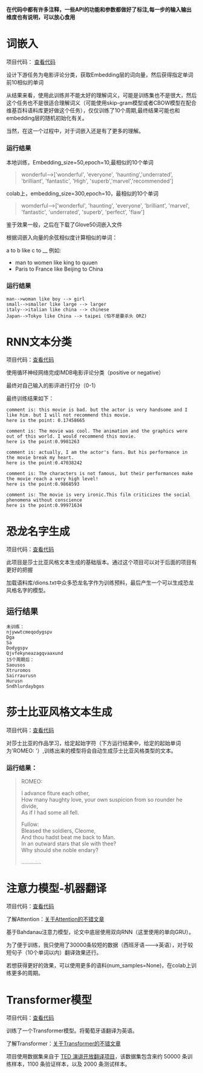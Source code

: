__在代码中都有许多注释，一些API的功能和参数都做好了标注,每一步的输入输出维度也有说明，可以放心食用__



# 词嵌入

项目代码：  [查看代码](word_embedding.ipynb)

设计下游任务为电影评论分类，获取Embedding层的词向量，然后获得指定单词前10相似的单词

从结果来看，使用此训练并不能太好的理解词义，可能是训练集也不是很大，然后这个任务也不是很适合理解词义（可能使用skip-gram模型或者CBOW模型在配合维基百科语料库更好做这个任务），仅仅训练了10个周期,最终结果可能也和embedding层的随机初始化有关。

当然，在这一个过程中，对于词嵌入还是有了更多的理解。

### 运行结果

本地训练，Embedding_size=50,epoch=10,最相似的10个单词

> wonderful-->['wonderful', 'everyone', 'haunting','underrated', 'brilliant', 'fantastic', 'High', 'superb','marvel','recommended']

colab上，embedding_size=300,epoch=10，最相似的10个单词

> womderful-->['wonderful', 'haunting', 'everyone', 'brilliant', 'marvel', 'fantastic', 'underrated', 'superb', 'perfect', 'flaw']



鉴于效果一般，之后在下载了Glove50词嵌入文件

根据词嵌入向量的余弦相似度计算相似的单词：

a to b like c to __ 例如:

- man to women like king to quuen
- Paris to France like Beijing to China

### 运行结果

```
man-->woman like boy --> girl
small-->smaller like large --> larger
italy-->italian like china --> chinese
Japan-->Tokyo like China --> taipei (怕不是要杀头 ORZ)
```



# RNN文本分类

项目代码：[查看代码](使用RNN进行文本分类.ipynb)

使用循环神经网络完成IMDB电影评论分类（positive or negative）

最终对自己输入的影评进行打分（0-1）

最终训练结果如下：

```
comment is: this movie is bad. but the actor is very handsome and I like him. but I will not recommend this movie.
here is the point: 0.17458665
```

```
comment is: The movie was cool. The animation and the graphics were out of this world. I would recommend this movie.
here is the point:0.9981263
```

```
comment is: actually, I am the actor's fans. But his performance in the movie break my heart.
here is the point:0.47038242
```

```
comment is: The characters is not famous, but their performances make the movie reach a very high level! 
here is the point:0.9868593
```

```
comment is: The movie is very ironic.This film criticizes the social phenomena without conscience
here is the point:0.99971634
```

# 恐龙名字生成

项目代码：[查看代码](恐龙名字文本生成.ipynb)

此项目是莎士比亚风格文本生成的基础版本。通过这个项目可以对于后面的项目有更好的把握

加载语料库/dions.txt中众多恐龙名字作为训练预料，最后产生一个可以生成恐龙风格名字的模型。

## 运行结果

```
未训练：
njywwtcmeqodygspv
Dga
Sa
Dodygspv
Qjvfekyneazagqvaaxund
15个周期后：
Saousos
Xtruromos
Sairraurusn
Hurusn
Sndhlurdaybgos
```

# 莎士比亚风格文本生成

项目代码：[查看代码](莎士比亚风格文本生成.ipynb)

对莎士比亚的作品学习，给定起始字符（下方运行结果中，给定的起始单词为'ROMEO: '）,训练出来的模型将会自动生成莎士比亚风格类型的文本。

### 运行结果：

> ROMEO:
> 
> I advance fiture each other,  
>How many haughty love, your own suspicion from so rounder he divide,  
> As if I had some all fell.   
> 
> Fullow:  
> Bleased the soldiers, Cleome,  
> And thou hadst beat me back to Man.  
>In an outward stars that sle with thee?  
> Why should she noble endary?    
> 
> .............



# 注意力模型-机器翻译

项目代码：[查看代码](注意力机制-机器翻译.ipynb)

了解Attention：[关于Attention的不错文章](https://zhuanlan.zhihu.com/p/37601161)



基于Bahdanau注意力模型，论文中底层使用双向RNN（这里使用的单向GRU）。 

为了便于训练，我只使用了30000条较短的数据（西班牙语--->英语），对于较短句子（10个单词以内）翻译效果还行。

若想获得更好的效果，可以使用更多的语料(num_samples=None)，在colab上训练更多的周期。







# Transformer模型

项目代码：[查看代码](./Transformer模型.ipynb)

训练了一个Transformer模型。将葡萄牙语翻译为英语。

了解Transformer：[关于Transformer的不错文章](https://blog.csdn.net/qq_41664845/article/details/84969266)

项目使用数据集来自于 [TED 演讲开放翻译项目](https://www.ted.com/participate/translate)，该数据集包含来约 50000 条训练样本，1100 条验证样本，以及 2000 条测试样本。
